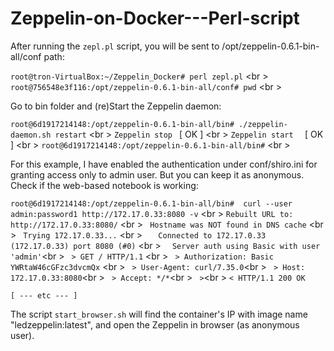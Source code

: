 # Zeppelin-on-Docker---Perl-script


After running the ``zepl.pl`` script, you will be sent to /opt/zeppelin-0.6.1-bin-all/conf path:

``root@tron-VirtualBox:~/Zeppelin_Docker# perl zepl.pl`` <br \>
``root@756548e3f116:/opt/zeppelin-0.6.1-bin-all/conf# pwd`` <br \>


Go to bin folder and (re)Start the Zeppelin daemon:

``root@6d1917214148:/opt/zeppelin-0.6.1-bin-all/bin# ./zeppelin-daemon.sh restart``  <br \>
``Zeppelin stop ``                                             [  OK  ]  <br \>
``Zeppelin start  ``                                           [  OK  ] <br \>
``root@6d1917214148:/opt/zeppelin-0.6.1-bin-all/bin#``  <br \>


For this example, I have enabled the authentication under conf/shiro.ini for granting access only to admin user. But you can keep it as anonymous.
Check if the web-based notebook is working:

``root@6d1917214148:/opt/zeppelin-0.6.1-bin-all/bin#  curl --user admin:password1 http://172.17.0.33:8080 -v`` <br \> 
`` Rebuilt URL to: http://172.17.0.33:8080/ `` <br \> 
`` Hostname was NOT found in DNS cache``  <br \> 
`` Trying 172.17.0.33...`` <br \> 
``   Connected to 172.17.0.33 (172.17.0.33) port 8080 (#0)`` <br \> 
``   Server auth using Basic with user 'admin' ``<br \> 
`` > GET / HTTP/1.1`` <br \> 
`` > Authorization: Basic YWRtaW46cGFzc3dvcmQx`` <br \> 
`` > User-Agent: curl/7.35.0``<br \> 
`` > Host: 172.17.0.33:8080``<br \> 
`` > Accept: */*``<br \> 
`` >``<br \> 
`` < HTTP/1.1 200 OK ``       

``[ --- etc --- ]`` 


The script ``start_browser.sh`` will find the container's IP with image name "ledzeppelin:latest", and open the Zeppelin in browser (as anonymous user). 
